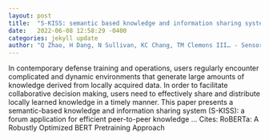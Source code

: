 ```yaml
---
layout: post
title:  "S-KISS: semantic based knowledge and information sharing system for defense training and operations"
date:   2022-06-08 12:58:29 -0400
categories: jekyll update
author: "Q Zhao, H Dang, N Sullivan, KC Chang, TM Clemons III… - Sensors and Systems for …, 2022"
---
```

In contemporary defense training and operations, users regularly encounter complicated and dynamic environments that generate large amounts of knowledge derived from locally acquired data. In order to facilitate collaborative decision making, users need to effectively share and distribute locally learned knowledge in a timely manner. This paper presents a semantic-based knowledge and information sharing system (S-KISS): a forum application for efficient peer-to-peer knowledge …
Cites: ‪RoBERTa: A Robustly Optimized BERT Pretraining Approach‬  